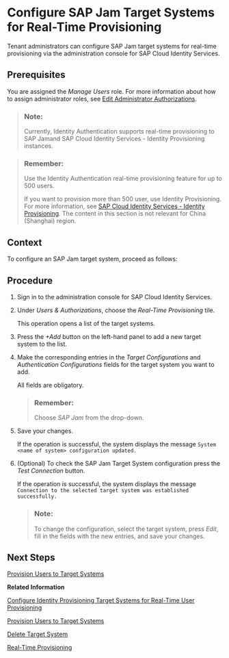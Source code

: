 <!-- loioa9234273c390469ab711c92530c2f962 -->

# Configure SAP Jam Target Systems for Real-Time Provisioning

Tenant administrators can configure SAP Jam target systems for real-time provisioning via the administration console for SAP Cloud Identity Services.



## Prerequisites

You are assigned the *Manage Users* role. For more information about how to assign administrator roles, see [Edit Administrator Authorizations](edit-administrator-authorizations-86ee374.md).

> ### Note:  
> Currently, Identity Authentication supports real-time provisioning to SAP Jamand SAP Cloud Identity Services - Identity Provisioning instances.

> ### Remember:  
> Use the Identity Authentication real-time provisioning feature for up to 500 users.
> 
> If you want to provision more than 500 user, use Identity Provisioning. For more information, see [SAP Cloud Identity Services - Identity Provisioning](https://help.sap.com/viewer/f48e822d6d484fa5ade7dda78b64d9f5/Cloud/en-US/2d2685d469a54a56b886105a06ccdae6.html). The content in this section is not relevant for China \(Shanghai\) region.



## Context

To configure an SAP Jam target system, proceed as follows:



## Procedure

1.  Sign in to the administration console for SAP Cloud Identity Services.

2.  Under *Users & Authorizations*, choose the *Real-Time Provisioning* tile.

    This operation opens a list of the target systems.

3.  Press the *\+Add* button on the left-hand panel to add a new target system to the list.

4.  Make the corresponding entries in the *Target Configurations* and *Authentication Configurations* fields for the target system you want to add.

    All fields are obligatory.

    > ### Remember:  
    > Choose *SAP Jam* from the drop-down.

5.  Save your changes.

    If the operation is successful, the system displays the message `System <name of system> configuration updated.`

6.  \(Optional\) To check the SAP Jam Target System configuration press the *Test Connection* button.

    If the operation is successful, the system displays the message `Connection to the selected target system was established successfully.`

    > ### Note:  
    > To change the configuration, select the target system, press *Edit*, fill in the fields with the new entries, and save your changes.




<a name="loioa9234273c390469ab711c92530c2f962__postreq_kfq_ywy_zbb"/>

## Next Steps

[Provision Users to Target Systems](provision-users-to-target-systems-af6f78b.md)

**Related Information**  


[Configure Identity Provisioning Target Systems for Real-Time User Provisioning](configure-identity-provisioning-target-systems-for-real-time-user-provisioning-3349645.md "You can configure Identity Provisioning target systems for real-time user provisioning via the administration console for SAP Cloud Identity Services.")

[Provision Users to Target Systems](provision-users-to-target-systems-af6f78b.md "Tenant administrators can provision users of Identity Authentication to SAP Jam and Identity Provisioning target systems target system.")

[Delete Target System](delete-target-system-6372e9a.md "As a tenant administrator, you can delete one or more target systems in a tenant of Identity Authentication.")

[Real-Time Provisioning](real-time-provisioning-617dd4b.md "As a tenant administrator, you can configure target systems for real-time provisioning and provision users to these target systems.")

